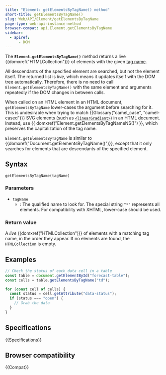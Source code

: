 ```yaml
---
title: "Element: getElementsByTagName() method"
short-title: getElementsByTagName()
slug: Web/API/Element/getElementsByTagName
page-type: web-api-instance-method
browser-compat: api.Element.getElementsByTagName
sidebar:
  - apiref:
      - DOM
---
```


The
**`Element.getElementsByTagName()`** method returns a live
{{domxref("HTMLCollection")}} of elements with the given [tag name](/en-US/docs/Web/API/Element/tagName).

All descendants of the
specified element are searched, but not the element itself. The returned list is
_live_, which means it updates itself with the DOM tree automatically.
Therefore, there is no need to call `Element.getElementsByTagName()` with
the same element and arguments repeatedly if the DOM changes in between calls.

When called on an HTML element in an HTML document, `getElementsByTagName`
lower-cases the argument before searching for it. This is undesirable when trying to
match {{Glossary("camel_case", "camel-cased")}} SVG elements (such as
[`<linearGradient>`](/en-US/docs/Web/SVG/Reference/Element/linearGradient))
in an HTML document. Instead, use {{ domxref("Element.getElementsByTagNameNS()") }},
which preserves the capitalization of the tag name.

`Element.getElementsByTagName` is similar to
{{domxref("Document.getElementsByTagName()")}}, except that it only searches for
elements that are descendants of the specified element.

## Syntax

```js-nolint
getElementsByTagName(tagName)
```

### Parameters

- `tagName`
  - : The qualified name to look for. The special string
    `"*"` represents all elements. For compatibility with XHTML, lower-case
    should be used.

### Return value

A _live_ {{domxref("HTMLCollection")}} of elements with a matching tag name, in the order they appear. If no elements are found, the `HTMLCollection` is empty.

## Examples

```js
// Check the status of each data cell in a table
const table = document.getElementById("forecast-table");
const cells = table.getElementsByTagName("td");

for (const cell of cells) {
  const status = cell.getAttribute("data-status");
  if (status === "open") {
    // Grab the data
  }
}
```

## Specifications

{{Specifications}}

## Browser compatibility

{{Compat}}
